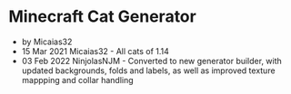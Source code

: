 # Minecraft Cat Generator

- by Micaias32
- 15 Mar 2021 Micaias32 - All cats of 1.14
- 03 Feb 2022 NinjolasNJM - Converted to new generator builder, with updated backgrounds, folds and labels, as well as improved texture mappping and collar handling
